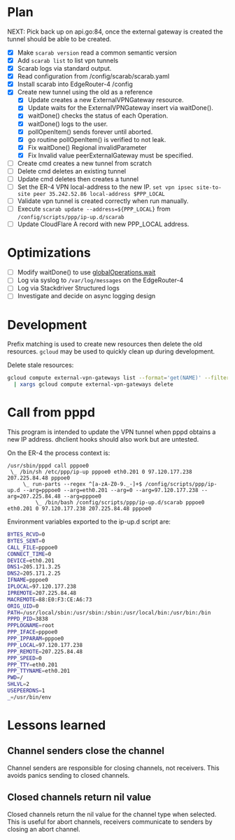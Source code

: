 Plan
===

NEXT: Pick back up on api.go:84, once the external gateway is created the
tunnel should be able to be created.

 * [x] Make `scarab version` read a common semantic version
 * [x] Add `scarab list` to list vpn tunnels
 * [x] Scarab logs via standard output.
 * [x] Read configuration from /config/scarab/scarab.yaml
 * [x] Install scarab into EdgeRouter-4 /config
 * [x] Create new tunnel using the old as a reference
   * [x] Update creates a new ExternalVPNGateway resource.
   * [x] Update waits for the ExternalVPNGateway insert via waitDone().
   * [x] waitDone() checks the status of each Operation.
   * [x] waitDone() logs to the user.
   * [x] pollOpenItem() sends forever until aborted.
   * [x] go routine pollOpenItem() is verified to not leak.
   * [x] Fix waitDone() Regional invalidParameter
   * [x] Fix Invalid value peerExternalGateway must be specified.
 * [ ] Create cmd creates a new tunnel from scratch
 * [ ] Delete cmd deletes an existing tunnel
 * [ ] Update cmd deletes then creates a tunnel
 * [ ] Set the ER-4 VPN local-address to the new IP.  `set vpn ipsec
     site-to-site peer 35.242.52.86 local-address $PPP_LOCAL`
 * [ ] Validate vpn tunnel is created correctly when run manually.
 * [ ] Execute `scarab update --address=${PPP_LOCAL}` from
     `/config/scripts/ppp/ip-up.d/scarab`
 * [ ] Update CloudFlare A record with new PPP_LOCAL address.

Optimizations
===

 * [ ] Modify waitDone() to use [globalOperations.wait][wait]
 * [ ] Log via syslog to `/var/log/messages` on the EdgeRouter-4
 * [ ] Log via Stackdriver Structured logs
 * [ ] Investigate and decide on async logging design

Development
===

Prefix matching is used to create new resources then delete the old resources.
`gcloud` may be used to quickly clean up during development.

Delete stale resources:

```bash
gcloud compute external-vpn-gateways list --format='get(NAME)' --filter='name:tun1*' \
  | xargs gcloud compute external-vpn-gateways delete
```

Call from pppd
===

This program is intended to update the VPN tunnel when pppd obtains a new IP
address.  dhclient hooks should also work but are untested.

On the ER-4 the process context is:

```
/usr/sbin/pppd call pppoe0
 \_ /bin/sh /etc/ppp/ip-up pppoe0 eth0.201 0 97.120.177.238 207.225.84.48 pppoe0
     \_ run-parts --regex ^[a-zA-Z0-9._-]+$ /config/scripts/ppp/ip-up.d --arg=pppoe0 --arg=eth0.201 --arg=0 --arg=97.120.177.238 --arg=207.225.84.48 --arg=pppoe0
         \_ /bin/bash /config/scripts/ppp/ip-up.d/scarab pppoe0 eth0.201 0 97.120.177.238 207.225.84.48 pppoe0
```

Environment variables exported to the ip-up.d script are:

```bash
BYTES_RCVD=0
BYTES_SENT=0
CALL_FILE=pppoe0
CONNECT_TIME=0
DEVICE=eth0.201
DNS1=205.171.3.25
DNS2=205.171.2.25
IFNAME=pppoe0
IPLOCAL=97.120.177.238
IPREMOTE=207.225.84.48
MACREMOTE=88:E0:F3:CE:A6:73
ORIG_UID=0
PATH=/usr/local/sbin:/usr/sbin:/sbin:/usr/local/bin:/usr/bin:/bin
PPPD_PID=3838
PPPLOGNAME=root
PPP_IFACE=pppoe0
PPP_IPPARAM=pppoe0
PPP_LOCAL=97.120.177.238
PPP_REMOTE=207.225.84.48
PPP_SPEED=0
PPP_TTY=eth0.201
PPP_TTYNAME=eth0.201
PWD=/
SHLVL=2
USEPEERDNS=1
_=/usr/bin/env
```

Lessons learned
===

Channel senders close the channel
---

Channel senders are responsible for closing channels, not receivers.  This
avoids panics sending to closed channels.

Closed channels return nil value
---

Closed channels return the nil value for the channel type when selected.  This
is useful for abort channels, receivers communicate to senders by closing an
abort channel.

[wait]: https://cloud.google.com/compute/docs/reference/rest/v1/globalOperations/wait
